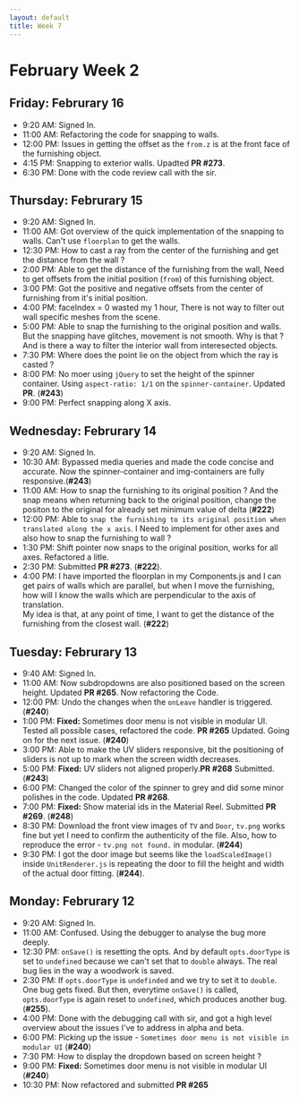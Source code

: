 ```yaml
---
layout: default
title: Week 7
---
```


# **February Week 2**
## **Friday: Februrary 16**
- 9:20  AM: Signed In.
- 11:00 AM: Refactoring the code for snapping to walls.
- 12:00 PM: Issues in getting the offset as the `from.z` is at the front face of the furnishing object.
- 4:15  PM: Snapping to exterior walls. Upadted **PR #273**.
- 6:30  PM: Done with the code review call with the sir.

## **Thursday: Februrary 15**
- 9:20  AM: Signed In.
- 11:00 AM: Got overview of the quick implementation of the snapping to walls. Can't use `floorplan` to get the walls.
- 12:30 PM: How to cast a ray from the center of the furnishing and get the distance from the wall ?
- 2:00  PM: Able to get the distance of the furnishing from the wall, Need to get offsets from the initial position (`from`) of this furnishing object.
- 3:00  PM: Got the positive and negative offsets from the center of furnishing from it's initial position.
- 4:00  PM: faceIndex = 0 wasted my 1 hour, There is not way to filter out wall specific meshes from the scene.
- 5:00  PM: Able to snap the furnishing to the original position and walls. But the snapping have glitches, movement is not smooth. Why is that ? And is there a way to filter the interior wall from interesected objects.
- 7:30  PM: Where does the point lie on the object from which the ray is casted ?
- 8:00  PM: No moer using `jQuery` to set the height of the spinner container. Using `aspect-ratio: 1/1` on the `spinner-container`. Updated **PR**. (**#243**)
- 9:00  PM: Perfect snapping along X axis.

## **Wednesday: Februrary 14**
- 9:20  AM: Signed In.
- 10:30 AM: Bypassed media queries and made the code concise and accurate. Now the spinner-container and img-containers are fully responsive.(**#243**)
- 11:00 AM: How to snap the furnishing to its original position ? And the snap means when returning back to the original position, change the positon to the original for already set minimum value of delta (**#222**)
- 12:00 PM: Able to `snap the furnishing to its original position when translated along the x axis`. I Need to implement for other axes and also how to snap the furnishing to wall ?
- 1:30  PM: Shift pointer now snaps to the original position, works for all axes. Refactored a litle.
- 2:30  PM: Submitted **PR #273**. (**#222**).
- 4:00  PM: I have imported the floorplan in my Components.js and I can get pairs of walls which are parallel, but when I move the furnishing, how will I know the walls which are perpendicular to the axis of translation.<br> My idea is that, at any point of time, I want to get the distance of the furnishing from the closest wall. (**#222**)

## **Tuesday: Februrary 13**
- 9:40  AM: Signed In.
- 11:00 AM: Now subdropdowns are also positioned based on the screen height. Updated **PR #265**. Now refactoring the Code.
- 12:00 PM: Undo the changes when the `onLeave` handler is triggered. (**#240**)
- 1:00  PM: **Fixed:** Sometimes door menu is not visible in modular UI. Tested all possible cases, refactored the code. **PR #265** Updated. Going on for the next issue. (**#240**)
- 3:00  PM: Able to make the UV sliders responsive, bit the positioning of sliders is not up to mark when the screen width decreases.
- 5:00  PM: **Fixed:** UV sliders not aligned properly.**PR #268** Submitted. (**#243**)
- 6:00  PM: Changed the color of the spinner to grey and did some minor polishes in the code. Updated **PR #268**.
- 7:00  PM: **Fixed:** Show material ids in the Material Reel. Submitted **PR #269**. (**#248**)
- 8:30  PM: Download the front view images of `TV` and `Door`, `tv.png` works fine but yet I need to confirm the authenticity of the file.
Also, how to reproduce the error - `tv.png not found.` in modular. (**#244**)
- 9:30  PM: I got the door image but seems like the `loadScaledImage()` inside `UnitRenderer.js` is repeating the door to fill the height and width of the actual door fitting. (**#244**).

## **Monday: Februrary 12**
- 9:20  AM: Signed In.
- 11:00 AM: Confused. Using the debugger to analyse the bug more deeply.
- 12:30 PM: `onSave()` is resetting the opts. And by default `opts.doorType` is set to `undefined` because we can't set that to `double` always. The real bug lies in the way a woodwork is saved.
- 2:30  PM: If `opts.doorType` is `undefinded` and we try to set it to `double`. One bug gets fixed. But then, everytime `onSave()` is called, `opts.doorType` is again reset to `undefined`, which produces another bug. (**#255**).
- 4:00  PM: Done with the debugging call with sir, and got a high level overview about the issues I've to address in alpha and beta.
- 6:00  PM: Picking up the issue - `Sometimes door menu is not visible in modular UI` (**#240**)
- 7:30  PM: How to display the dropdown based on screen height ?
- 9:00  PM: **Fixed:** Sometimes door menu is not visible in modular UI (**#240**)
- 10:30 PM: Now refactored and submitted **PR #265**

